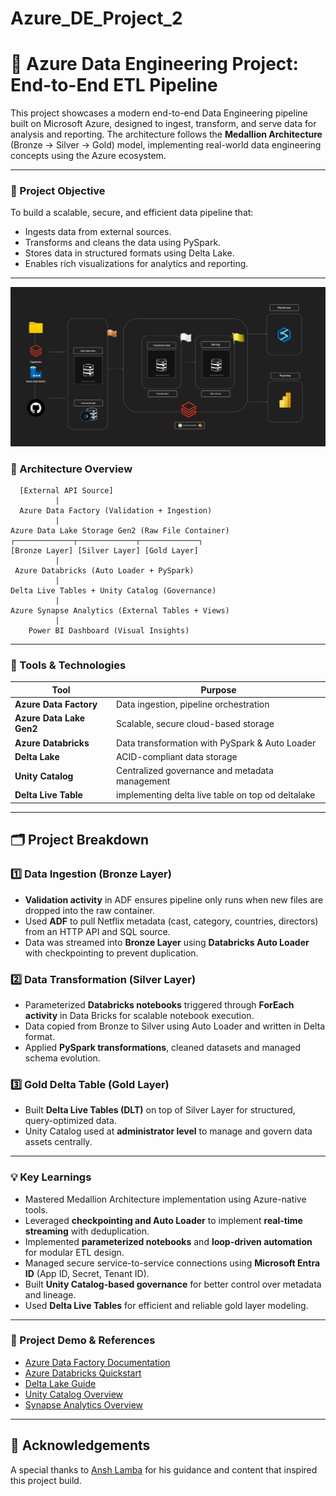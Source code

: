 # Azure_DE_Project_2

# 🚀 Azure Data Engineering Project: End-to-End ETL Pipeline

This project showcases a modern end-to-end Data Engineering pipeline built on Microsoft Azure, designed to ingest, transform, and serve data for analysis and reporting. The architecture follows the **Medallion Architecture** (Bronze → Silver → Gold) model, implementing real-world data engineering concepts using the Azure ecosystem.

---

### 📌 Project Objective

To build a scalable, secure, and efficient data pipeline that:

- Ingests data from external sources.  
- Transforms and cleans the data using PySpark.  
- Stores data in structured formats using Delta Lake.  
- Enables rich visualizations for analytics and reporting.  

---
![image alt](https://github.com/ChetanDaharwal/Azure_DE_project_2/blob/e045fd0911f1c998b856c93c0f83cb1503269748/1748729843590.jpeg)

### 🧱 Architecture Overview

      [External API Source]
              |
      Azure Data Factory (Validation + Ingestion)
              |
    Azure Data Lake Storage Gen2 (Raw File Container)
    ┌─────────────┬─────────────┬─────────────┐
    [Bronze Layer] [Silver Layer] [Gold Layer]
              |
     Azure Databricks (Auto Loader + PySpark)
              |
    Delta Live Tables + Unity Catalog (Governance)
              |
    Azure Synapse Analytics (External Tables + Views)
              |
        Power BI Dashboard (Visual Insights)


---

### 🔧 Tools & Technologies

| Tool                     | Purpose                                         |
|--------------------------|-------------------------------------------------|
| **Azure Data Factory**   | Data ingestion, pipeline orchestration          |
| **Azure Data Lake Gen2** | Scalable, secure cloud-based storage            |
| **Azure Databricks**     | Data transformation with PySpark & Auto Loader |
| **Delta Lake**           | ACID-compliant data storage                     |
| **Unity Catalog**        | Centralized governance and metadata management |
| **Delta Live Table**     | implementing delta live table on top od deltalake |

---

## 🗂️ Project Breakdown

### 1️⃣ Data Ingestion (Bronze Layer)

- **Validation activity** in ADF ensures pipeline only runs when new files are dropped into the raw container.  
- Used **ADF** to pull Netflix metadata (cast, category, countries, directors) from an HTTP API and SQL source.  
- Data was streamed into **Bronze Layer** using **Databricks Auto Loader** with checkpointing to prevent duplication.  

### 2️⃣ Data Transformation (Silver Layer)

- Parameterized **Databricks notebooks** triggered through **ForEach activity** in Data Bricks for scalable notebook execution.  
- Data copied from Bronze to Silver using Auto Loader and written in Delta format.  
- Applied **PySpark transformations**, cleaned datasets and managed schema evolution.  

### 3️⃣ Gold Delta Table (Gold Layer)

- Built **Delta Live Tables (DLT)** on top of Silver Layer for structured, query-optimized data.  
- Unity Catalog used at **administrator level** to manage and govern data assets centrally.   

---

### 💡 Key Learnings

- Mastered Medallion Architecture implementation using Azure-native tools.  
- Leveraged **checkpointing and Auto Loader** to implement **real-time streaming** with deduplication.  
- Implemented **parameterized notebooks** and **loop-driven automation** for modular ETL design.  
- Managed secure service-to-service connections using **Microsoft Entra ID** (App ID, Secret, Tenant ID).  
- Built **Unity Catalog-based governance** for better control over metadata and lineage.  
- Used **Delta Live Tables** for efficient and reliable gold layer modeling.   

---

### 📸 Project Demo & References

- [Azure Data Factory Documentation](https://learn.microsoft.com/en-us/azure/data-factory/)  
- [Azure Databricks Quickstart](https://learn.microsoft.com/en-us/azure/databricks/)  
- [Delta Lake Guide](https://delta.io/)  
- [Unity Catalog Overview](https://learn.microsoft.com/en-us/azure/databricks/data-governance/unity-catalog/)  
- [Synapse Analytics Overview](https://learn.microsoft.com/en-us/azure/synapse-analytics/)  

---

## 🤝 Acknowledgements

A special thanks to [Ansh Lamba](https://www.linkedin.com/in/anshlamba/) for his guidance and content that inspired this project build.

        
